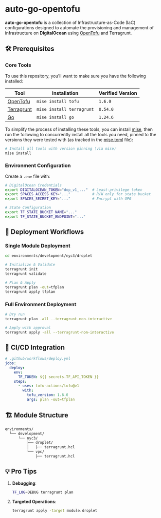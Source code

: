 # auto-go-opentofu

**auto-go-opentofu** is a collection of Infrastructure-as-Code (IaC) configurations designed to automate the provisioning and management of infrastructure on **DigitalOcean** using [OpenTofu](https://opentofu.org/) and Terragrunt.

## 🛠️ Prerequisites

### Core Tools

To use this repository, you'll want to make sure you have the following installed:

| Tool                                                                        | Installation              | Verified Version |
| --------------------------------------------------------------------------- | ------------------------- | ---------------- |
| [OpenTofu](https://opentofu.org/docs/intro/install/)                        | `mise install tofu`       | `1.6.0`          |
| [Terragrunt](https://terragrunt.gruntwork.io/docs/getting-started/install/) | `mise install terragrunt` | `0.54.0`         |
| [Go](https://go.dev/doc/install)                                            | `mise install go`         | `1.24.6`         |

To simplify the process of installing these tools, you can install [mise](https://mise.jdx.dev/), then run the following to concurrently install all the tools you need, pinned to the versions they were tested with (as tracked in the [mise.toml](./mise.toml) file):

```bash
# Install all tools with version pinning (via mise)
mise install
```

### Environment Configuration

Create a `.env` file with:

```bash
# DigitalOcean Credentials
export DIGITALOCEAN_TOKEN="dop_v1_..."  # Least-privilege token
export SPACES_ACCESS_KEY="..."          # R/W only for state bucket
export SPACES_SECRET_KEY="..."          # Encrypt with GPG

# State Configuration
export TF_STATE_BUCKET_NAME="..."
export TF_STATE_BUCKET_ENDPOINT="..."
```

## 🚀 Deployment Workflows

### Single Module Deployment

```bash
cd environments/development/nyc3/droplet

# Initialize & Validate
terragrunt init
terragrunt validate

# Plan & Apply
terragrunt plan -out=tfplan
terragrunt apply tfplan
```

### Full Environment Deployment

```bash
# Dry run
terragrunt plan -all --terragrunt-non-interactive

# Apply with approval
terragrunt apply -all --terragrunt-non-interactive
```

## 🔄 CI/CD Integration

```yaml
# .github/workflows/deploy.yml
jobs:
  deploy:
    env:
      TF_TOKEN: ${{ secrets.TF_API_TOKEN }}
    steps:
      - uses: tofu-actions/tofu@v1
        with:
          tofu_version: 1.6.0
          args: plan -out=tfplan
```

## 🏗️ Module Structure

```bash
environments/
  └── development/
      └── nyc3/
          ├── droplet/
          │   ├── terragrunt.hcl
          └── vpc/
              ├── terragrunt.hcl
```

## 💡 Pro Tips

1. **Debugging**:

   ```bash
   TF_LOG=DEBUG terragrunt plan
   ```

2. **Targeted Operations**:

   ```bash
   terragrunt apply -target module.droplet
   ```
